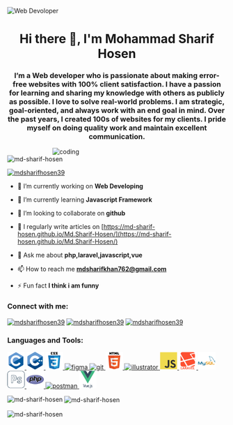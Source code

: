 ![Web Devoloper](https://pbs.twimg.com/media/FiRGS97VUAEeYV6?format=jpg&name=small)

<h1 align="center">Hi there 👋, I'm Mohammad Sharif Hosen</h1>
<h3 align="center">I’m a Web developer who is passionate about making error-free websites with 100% client satisfaction. I have a passion for learning and sharing my knowledge with others as publicly as possible. I love to solve real-world problems. I am strategic, goal-oriented, and always work with an end goal in mind. Over the past years, I created 100s of websites for my clients. I pride myself on doing quality work and maintain excellent communication.</h3>
<img align="right" alt="coding" width="400" src="https://cdn.dribbble.com/users/1162077/screenshots/3848914/programmer.gif"> 
<p align="left"> <img src="https://komarev.com/ghpvc/?username=md-sharif-hosen&label=Profile%20views&color=0e75b6&style=flat" alt="md-sharif-hosen" /> </p>

<p align="left"> <a href="https://twitter.com/mdsharifhosen39" target="blank"><img src="https://img.shields.io/twitter/follow/mdsharifhosen39?logo=twitter&style=for-the-badge" alt="mdsharifhosen39" /></a> </p>

- 🔭 I’m currently working on **Web Developing**

- 🌱 I’m currently learning **Javascript Framework**

- 👯 I’m looking to collaborate on **github**

- 📝 I regularly write articles on [https://md-sharif-hosen.github.io/Md.Sharif-Hosen/](https://md-sharif-hosen.github.io/Md.Sharif-Hosen/)

- 💬 Ask me about **php,laravel,javascript,vue**

- 📫 How to reach me **mdsharifkhan762@gmail.com**

- ⚡ Fun fact **I think i am funny**

<h3 align="left">Connect with me:</h3>
<p align="left">
<a href="https://twitter.com/mdsharifhosen39" target="blank"><img align="center" src="https://raw.githubusercontent.com/rahuldkjain/github-profile-readme-generator/master/src/images/icons/Social/twitter.svg" alt="mdsharifhosen39" height="30" width="40" /></a>
<a href="https://linkedin.com/in/mdsharifhosen39" target="blank"><img align="center" src="https://raw.githubusercontent.com/rahuldkjain/github-profile-readme-generator/master/src/images/icons/Social/linked-in-alt.svg" alt="mdsharifhosen39" height="30" width="40" /></a>
<a href="https://instagram.com/mdsharifhosen39" target="blank"><img align="center" src="https://raw.githubusercontent.com/rahuldkjain/github-profile-readme-generator/master/src/images/icons/Social/instagram.svg" alt="mdsharifhosen39" height="30" width="40" /></a>
</p>

<h3 align="left">Languages and Tools:</h3>
<p align="left"> <a href="https://www.cprogramming.com/" target="_blank" rel="noreferrer"> <img src="https://raw.githubusercontent.com/devicons/devicon/master/icons/c/c-original.svg" alt="c" width="40" height="40"/> </a> <a href="https://www.w3schools.com/cpp/" target="_blank" rel="noreferrer"> <img src="https://raw.githubusercontent.com/devicons/devicon/master/icons/cplusplus/cplusplus-original.svg" alt="cplusplus" width="40" height="40"/> </a> <a href="https://www.w3schools.com/css/" target="_blank" rel="noreferrer"> <img src="https://raw.githubusercontent.com/devicons/devicon/master/icons/css3/css3-original-wordmark.svg" alt="css3" width="40" height="40"/> </a> <a href="https://www.figma.com/" target="_blank" rel="noreferrer"> <img src="https://www.vectorlogo.zone/logos/figma/figma-icon.svg" alt="figma" width="40" height="40"/> </a> <a href="https://git-scm.com/" target="_blank" rel="noreferrer"> <img src="https://www.vectorlogo.zone/logos/git-scm/git-scm-icon.svg" alt="git" width="40" height="40"/> </a> <a href="https://www.w3.org/html/" target="_blank" rel="noreferrer"> <img src="https://raw.githubusercontent.com/devicons/devicon/master/icons/html5/html5-original-wordmark.svg" alt="html5" width="40" height="40"/> </a> <a href="https://www.adobe.com/in/products/illustrator.html" target="_blank" rel="noreferrer"> <img src="https://www.vectorlogo.zone/logos/adobe_illustrator/adobe_illustrator-icon.svg" alt="illustrator" width="40" height="40"/> </a> <a href="https://developer.mozilla.org/en-US/docs/Web/JavaScript" target="_blank" rel="noreferrer"> <img src="https://raw.githubusercontent.com/devicons/devicon/master/icons/javascript/javascript-original.svg" alt="javascript" width="40" height="40"/> </a> <a href="https://laravel.com/" target="_blank" rel="noreferrer"> <img src="https://raw.githubusercontent.com/devicons/devicon/master/icons/laravel/laravel-plain-wordmark.svg" alt="laravel" width="40" height="40"/> </a> <a href="https://www.mysql.com/" target="_blank" rel="noreferrer"> <img src="https://raw.githubusercontent.com/devicons/devicon/master/icons/mysql/mysql-original-wordmark.svg" alt="mysql" width="40" height="40"/> </a> <a href="https://www.photoshop.com/en" target="_blank" rel="noreferrer"> <img src="https://raw.githubusercontent.com/devicons/devicon/master/icons/photoshop/photoshop-line.svg" alt="photoshop" width="40" height="40"/> </a> <a href="https://www.php.net" target="_blank" rel="noreferrer"> <img src="https://raw.githubusercontent.com/devicons/devicon/master/icons/php/php-original.svg" alt="php" width="40" height="40"/> </a> <a href="https://postman.com" target="_blank" rel="noreferrer"> <img src="https://www.vectorlogo.zone/logos/getpostman/getpostman-icon.svg" alt="postman" width="40" height="40"/> </a> <a href="https://vuejs.org/" target="_blank" rel="noreferrer"> <img src="https://raw.githubusercontent.com/devicons/devicon/master/icons/vuejs/vuejs-original-wordmark.svg" alt="vuejs" width="40" height="40"/> </a> </p>

<p><img align="left" src="https://github-readme-stats.vercel.app/api/top-langs?username=md-sharif-hosen&show_icons=true&locale=en&layout=compact" alt="md-sharif-hosen" /></p>

<p>&nbsp;<img align="center" src="https://github-readme-stats.vercel.app/api?username=md-sharif-hosen&show_icons=true&locale=en" alt="md-sharif-hosen" /></p>

<p><img align="center" src="https://github-readme-streak-stats.herokuapp.com/?user=md-sharif-hosen&" alt="md-sharif-hosen" /></p>

